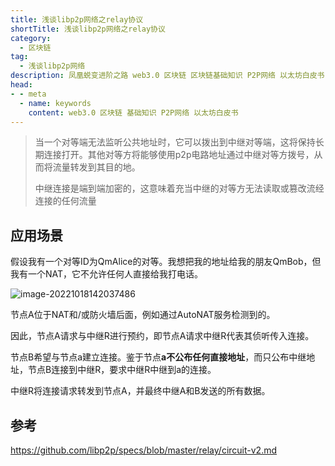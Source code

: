 ```yaml
---
title: 浅谈libp2p网络之relay协议
shortTitle: 浅谈libp2p网络之relay协议
category:
  - 区块链
tag:
  - 浅谈libp2p网络
description: 凤凰蜕变进阶之路 web3.0 区块链 区块链基础知识 P2P网络 以太坊白皮书
head:
- - meta
  - name: keywords
    content: web3.0 区块链 基础知识 P2P网络 以太坊白皮书
---
```

> 当一个对等端无法监听公共地址时，它可以拨出到中继对等端，这将保持长期连接打开。其他对等方将能够使用p2p电路地址通过中继对等方拨号，从而将流量转发到其目的地。
>
> 中继连接是端到端加密的，这意味着充当中继的对等方无法读取或篡改流经连接的任何流量

## 应用场景

假设我有一个对等ID为QmAlice的对等。我想把我的地址给我的朋友QmBob，但我有一个NAT，它不允许任何人直接给我打电话。

![image-20221018142037486](https://tva1.sinaimg.cn/large/008vxvgGgy1h79f7koq8qj30z90u0mzn.jpg)

节点A位于NAT和/或防火墙后面，例如通过AutoNAT服务检测到的。

因此，节点A请求与中继R进行预约，即节点A请求中继R代表其侦听传入连接。

节点B希望与节点a建立连接。鉴于节点**a不公布任何直接地址**，而只公布中继地址，节点B连接到中继R，要求中继R中继到a的连接。

中继R将连接请求转发到节点A，并最终中继A和B发送的所有数据。

## 参考

<https://github.com/libp2p/specs/blob/master/relay/circuit-v2.md>
